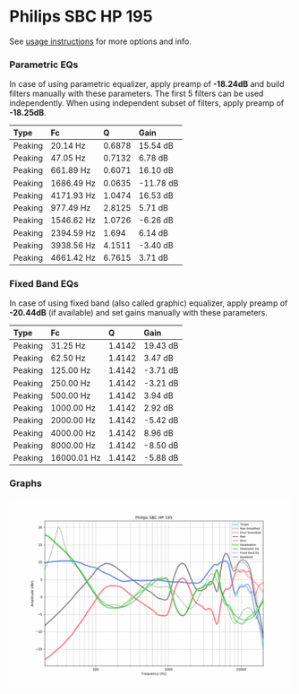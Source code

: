 # Philips SBC HP 195
See [usage instructions](https://github.com/jaakkopasanen/AutoEq#usage) for more options and info.

### Parametric EQs
In case of using parametric equalizer, apply preamp of **-18.24dB** and build filters manually
with these parameters. The first 5 filters can be used independently.
When using independent subset of filters, apply preamp of **-18.25dB**.

| Type    | Fc         |      Q | Gain      |
|:--------|:-----------|:-------|:----------|
| Peaking | 20.14 Hz   | 0.6878 | 15.54 dB  |
| Peaking | 47.05 Hz   | 0.7132 | 6.78 dB   |
| Peaking | 661.89 Hz  | 0.6071 | 16.10 dB  |
| Peaking | 1686.49 Hz | 0.0635 | -11.78 dB |
| Peaking | 4171.93 Hz | 1.0474 | 16.53 dB  |
| Peaking | 977.49 Hz  | 2.8125 | 5.71 dB   |
| Peaking | 1546.62 Hz | 1.0726 | -6.26 dB  |
| Peaking | 2394.59 Hz | 1.694  | 6.14 dB   |
| Peaking | 3938.56 Hz | 4.1511 | -3.40 dB  |
| Peaking | 4661.42 Hz | 6.7615 | 3.71 dB   |

### Fixed Band EQs
In case of using fixed band (also called graphic) equalizer, apply preamp of **-20.44dB**
(if available) and set gains manually with these parameters.

| Type    | Fc          |      Q | Gain     |
|:--------|:------------|:-------|:---------|
| Peaking | 31.25 Hz    | 1.4142 | 19.43 dB |
| Peaking | 62.50 Hz    | 1.4142 | 3.47 dB  |
| Peaking | 125.00 Hz   | 1.4142 | -3.71 dB |
| Peaking | 250.00 Hz   | 1.4142 | -3.21 dB |
| Peaking | 500.00 Hz   | 1.4142 | 3.94 dB  |
| Peaking | 1000.00 Hz  | 1.4142 | 2.92 dB  |
| Peaking | 2000.00 Hz  | 1.4142 | -5.42 dB |
| Peaking | 4000.00 Hz  | 1.4142 | 8.96 dB  |
| Peaking | 8000.00 Hz  | 1.4142 | -8.50 dB |
| Peaking | 16000.01 Hz | 1.4142 | -5.88 dB |

### Graphs
![](./Philips%20SBC%20HP%20195.png)